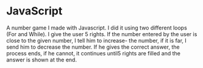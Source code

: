# JavaScript
A number game I made with Javascript. I did it using two different loops (For and While).
I give the user 5 rights. If the number entered by the user is close to the given number, I tell him to increase-
the number, if it is far, I send him to decrease the number. If he gives the correct answer, the process ends, if he cannot, it continues until5 rights are filled and the answer is shown at the end.
